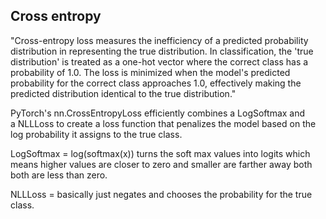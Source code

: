 


## Cross entropy

"Cross-entropy loss measures the inefficiency of a predicted probability distribution in representing the true distribution. In classification, the 'true distribution' is treated as a one-hot vector where the correct class has a probability of 1.0. The loss is minimized when the model's predicted probability for the correct class approaches 1.0, effectively making the predicted distribution identical to the true distribution."

PyTorch's nn.CrossEntropyLoss efficiently combines a LogSoftmax and a NLLLoss to create a loss function that penalizes the model based on the log probability it assigns to the true class.

LogSoftmax = log(softmax(x)) turns the soft max values into logits which means higher values are closer to zero and smaller are farther away both both are less than zero. 

NLLLoss = basically just negates and chooses the probability for the true class.


